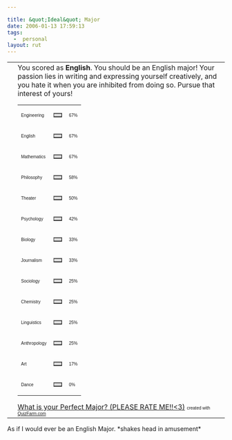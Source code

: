 ```yaml
---

title: &quot;Ideal&quot; Major
date: 2006-01-13 17:59:13
tags:
  -  personal
layout: rut
---
```


<table width="600" cellspacing="0" cellpadding="5" border="0">
<tr>
<td></td>
<td>You scored as <strong>English</strong>. You should be an English major! Your passion lies in writing and expressing yourself creatively, and you hate it when you are inhibited from doing so. Pursue that interest of yours!
<table width="300" cellspacing="0" cellpadding="0" border="0">
<tr>
<td><font size="1" face="Arial">Engineering</font></td>
<td>
<table width="67" cellspacing="0" cellpadding="0" border="1" bgcolor="#dddddd">
<tr>
<td></td>
</tr>
</table>
</td>
<td><font size="1" face="Arial">67%</font></td>
</tr>
<tr>
<td><font size="1" face="Arial">English</font></td>
<td>
<table width="67" cellspacing="0" cellpadding="0" border="1" bgcolor="#dddddd">
<tr>
<td></td>
</tr>
</table>
</td>
<td><font size="1" face="Arial">67%</font></td>
</tr>
<tr>
<td><font size="1" face="Arial">Mathematics</font></td>
<td>
<table width="67" cellspacing="0" cellpadding="0" border="1" bgcolor="#dddddd">
<tr>
<td></td>
</tr>
</table>
</td>
<td><font size="1" face="Arial">67%</font></td>
</tr>
<tr>
<td><font size="1" face="Arial">Philosophy</font></td>
<td>
<table width="58" cellspacing="0" cellpadding="0" border="1" bgcolor="#dddddd">
<tr>
<td></td>
</tr>
</table>
</td>
<td><font size="1" face="Arial">58%</font></td>
</tr>
<tr>
<td><font size="1" face="Arial">Theater</font></td>
<td>
<table width="50" cellspacing="0" cellpadding="0" border="1" bgcolor="#dddddd">
<tr>
<td></td>
</tr>
</table>
</td>
<td><font size="1" face="Arial">50%</font></td>
</tr>
<tr>
<td><font size="1" face="Arial">Psychology</font></td>
<td>
<table width="42" cellspacing="0" cellpadding="0" border="1" bgcolor="#dddddd">
<tr>
<td></td>
</tr>
</table>
</td>
<td><font size="1" face="Arial">42%</font></td>
</tr>
<tr>
<td><font size="1" face="Arial">Biology</font></td>
<td>
<table width="33" cellspacing="0" cellpadding="0" border="1" bgcolor="#dddddd">
<tr>
<td></td>
</tr>
</table>
</td>
<td><font size="1" face="Arial">33%</font></td>
</tr>
<tr>
<td><font size="1" face="Arial">Journalism</font></td>
<td>
<table width="33" cellspacing="0" cellpadding="0" border="1" bgcolor="#dddddd">
<tr>
<td></td>
</tr>
</table>
</td>
<td><font size="1" face="Arial">33%</font></td>
</tr>
<tr>
<td><font size="1" face="Arial">Sociology</font></td>
<td>
<table width="25" cellspacing="0" cellpadding="0" border="1" bgcolor="#dddddd">
<tr>
<td></td>
</tr>
</table>
</td>
<td><font size="1" face="Arial">25%</font></td>
</tr>
<tr>
<td><font size="1" face="Arial">Chemistry</font></td>
<td>
<table width="25" cellspacing="0" cellpadding="0" border="1" bgcolor="#dddddd">
<tr>
<td></td>
</tr>
</table>
</td>
<td><font size="1" face="Arial">25%</font></td>
</tr>
<tr>
<td><font size="1" face="Arial">Linguistics</font></td>
<td>
<table width="25" cellspacing="0" cellpadding="0" border="1" bgcolor="#dddddd">
<tr>
<td></td>
</tr>
</table>
</td>
<td><font size="1" face="Arial">25%</font></td>
</tr>
<tr>
<td><font size="1" face="Arial">Anthropology</font></td>
<td>
<table width="25" cellspacing="0" cellpadding="0" border="1" bgcolor="#dddddd">
<tr>
<td></td>
</tr>
</table>
</td>
<td><font size="1" face="Arial">25%</font></td>
</tr>
<tr>
<td><font size="1" face="Arial">Art</font></td>
<td>
<table width="17" cellspacing="0" cellpadding="0" border="1" bgcolor="#dddddd">
<tr>
<td></td>
</tr>
</table>
</td>
<td><font size="1" face="Arial">17%</font></td>
</tr>
<tr>
<td><font size="1" face="Arial">Dance</font></td>
<td>
<table width="0" cellspacing="0" cellpadding="0" border="1" bgcolor="#dddddd">
<tr>
<td></td>
</tr>
</table>
</td>
<td><font size="1" face="Arial">0%</font></td>
</tr>
</table>
<a href="http://quizfarm.com/test.php?q_id=119158">What is your Perfect Major? (PLEASE RATE ME!!&lt;3)</a>
<font size="1" face="Arial">created with <a href="http://quizfarm.com/">QuizFarm.com</a></font></td>
</tr>
</table>
As if I would ever be an English Major. *shakes head in amusement*

